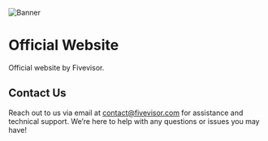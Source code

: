 ![Banner](https://i.imgur.com/XK1kOpJ.png)

# Official Website

Official website by Fivevisor.

## Contact Us

Reach out to us via email at contact@fivevisor.com for assistance and technical support. We’re here to help with any questions or issues you may have!
